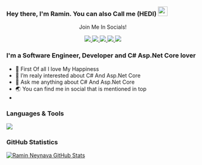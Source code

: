 ### Hey there, I'm  Ramin. You can also Call me (HEDI) <img src="https://media.giphy.com/media/hvRJCLFzcasrR4ia7z/giphy.gif" width="25px">

<div align="center">
<p align="center">Join Me In Socials!</p>
<a href="https://www.twitter.com/raminneynava/">
    <img src="https://img.shields.io/badge/Twitter-1DA1F2?style=for-the-badge&logo=twitter&logoColor=white" />
</a>
    
<a href="https://medium.com/@raminneynava/">
    <img src="https://img.shields.io/badge/Medium-12100E?style=for-the-badge&logo=medium&logoColor=white" />
</a>

<a href="https://www.linkedin.com/in/raminneynava/">
    <img src="https://img.shields.io/badge/linkedin-%230077B5.svg?&style=for-the-badge&logo=linkedin&logoColor=white" />
</a>

<a href="https://stackoverflow.com/users/9689717/raminneynava?tab=profile">
    <img src="https://img.shields.io/badge/Stack_Overflow-FE7A16?style=for-the-badge&logo=stack-overflow&logoColor=white" />
</a>

<a href="https://t.me/raminneynava/">
    <img src="https://img.shields.io/badge/Telegram-2CA5E0?style=for-the-badge&logo=telegram&logoColor=white" />
</a>


</div>

### I'm a Software Engineer, Developer and C# Asp.Net Core lover
- 💖 First Of all I love My Happiness
- 🔭 I’m realy interested about C# And Asp.Net Core
- 💬 Ask me anything about C# And Asp.Net Core
- 🌏 You can find me in social that is mentioned in top
- 
### Languages & Tools
<div>
<img src="https://img.shields.io/badge/Asp.Net%20Core-C%23-green">
</div>

### GitHub Statistics
[![Ramin Neynava GitHub Stats](https://github-readme-stats.vercel.app/api?username=raminneynava&show_icons=true&theme=nord)](https://github.com/anuraghazra/github-readme-stats)


